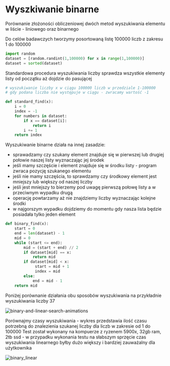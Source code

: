 # Wyszkiwanie binarne

Porównanie złożoności obliczeniowej dwóch metod wyszukiwania elementu w liście - liniowego oraz binarnego


Do celów badawczych tworzymy posortowaną listę 100000 liczb z zakresu 1 do 100000
```py
import random
dataset = [random.randint(1,100000) for x in range(1,100000)]
dataset = sorted(dataset)
```

Standardowa procedura wyszukiwania liczby sprawdza wszystkie elementy listy od początku aż dojdzie do pasującej
```py
# wyszukiwanie liczby x w ciągu 100000 liczb w przedziale 1-100000
# gdy podana liczba nie występuje w ciągu - zwracamy wartość -1

def standard_find(x):
    i = 0
    index = -1
    for numbers in dataset:
        if x == dataset[i]:
            return i
        i += 1
    return index
```
Wyszukiwanie binarne działa na innej zasadzie:
- sprawadzamy czy szukany element znajduje się w pierwszej lub drugiej połowie naszej listy wyznaczając jej środek
- jeśli mamy szczęście i element znajduje się w środku listy - program zwraca pozycję szukanego elementu
- jeśli nie mamy szczęścia, to sprawdzamy czy środkowy element jest mniejszy lub większy od naszej liczby
- jeśli jest mniejszy to bierzemy pod uwagę pierwszą połowę listy a w przeciwnym wypadku drugą
- operację powtarzamy aż nie znajdziemy liczby wyznaczając kolejne środki 
- w najgorszym wypadku dojdziemy do momentu gdy nasza lista będzie posiadała tylko jeden element

```py
def binary_find(x):
    start = 0
    end = len(dataset) - 1
    mid = 0
    while (start <= end):
        mid = (start + end) // 2
        if dataset[mid] == x:
            return mid
        if dataset[mid] < x:
             start = mid + 1
             index = mid
        else:
            end = mid - 1
    return mid
```

Poniżej porównanie działania obu sposobów wyszukiwania na przykładnie wyszukiwania liczby 37

![binary-and-linear-search-animations](https://user-images.githubusercontent.com/117105005/200673713-efe3199d-058d-4389-9ca5-7986ac0d7683.gif)

Porównajmy czasy wyszukiwania - wykres przedstawia ilość czasu potrzebną do znalezienia szukanej liczby dla liczb w zakresie od 1 do 100000
Test został wykonany na kompuerze z ryzenem 5900x, 32gb ram, 2tb ssd - w przypadku wykonania testu na słabszym sprzęcie czas wyszukiwania linearnego byłby dużo większy i bardziej zauważalny dla użytkownika

![binary_linear](https://user-images.githubusercontent.com/117105005/200679487-1dd239f8-6999-49bd-8825-ea5d62841f25.png)
